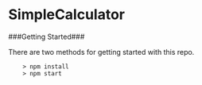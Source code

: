 # SimpleCalculator

###Getting Started###

There are two methods for getting started with this repo.

```
	> npm install
	> npm start
```
